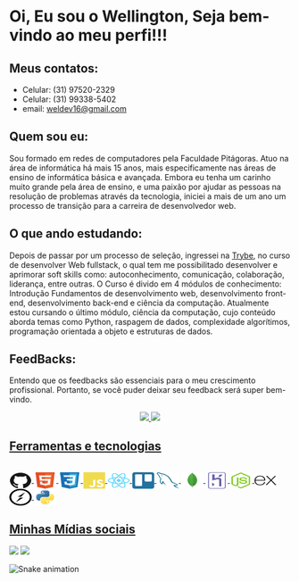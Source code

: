 # Oi, Eu sou o Wellington, Seja bem-vindo ao meu perfi!!!

## Meus contatos:
* Celular: (31) 97520-2329
* Celular: (31) 99338-5402
* email: weldev16@gmail.com

## Quem sou eu:
Sou formado em redes de computadores pela Faculdade Pitágoras. Atuo na área de informática há mais 15 anos, mais especificamente nas áreas de ensino de informática básica e avançada. 
	Embora eu tenha um carinho muito grande pela área de ensino, e uma paixão por ajudar as pessoas na resolução de problemas através da tecnologia, iniciei a mais de um ano um processo de transição para a carreira de desenvolvedor web. 

## O que ando estudando:
Depois de passar por um processo de seleção, ingressei na [Trybe](https://www.betrybe.com/), no curso de desenvolver Web fullstack, o qual tem me possibilitado desenvolver e aprimorar soft skills como: autoconhecimento, comunicação, colaboração, liderança, entre outras. 
O Curso é divido em 4 módulos de conhecimento: Introdução Fundamentos de desenvolvimento web, desenvolvimento front-end, desenvolvimento back-end e ciência da computação.
	Atualmente estou cursando o último módulo, ciência da computação, cujo conteúdo aborda temas como Python, raspagem de dados, complexidade algorítimos, programação orientada a objeto e estruturas de dados.
   
## FeedBacks:
   Entendo que os feedbacks são essenciais para o meu crescimento profissional. Portanto, se você puder deixar seu feedback será super bem-vindo. 


<div align="center">
  <a href="https://github.com/w-cypriano">
  <img height="165em" src="https://github-readme-stats.vercel.app/api?username=w-cypriano&show_icons=true&theme=dracula&include_all_commits=true&count_private=true"/>
  <img height="165em" src="https://github-readme-stats.vercel.app/api/top-langs/?username=w-cypriano&layout=compact&langs_count=7&theme=dracula"/>
</div>
  
## Ferramentas e tecnologias
  
<div style="display: inline_block"><br>
    <img align="center" alt="github" height="30" width="40"
        src="https://github.com/devicons/devicon/blob/master/icons/github/github-original.svg">
    <img align="center" alt="HTML" height="30" width="40"
        src="https://raw.githubusercontent.com/devicons/devicon/master/icons/html5/html5-original.svg">
    <img align="center" alt="CSS" height="30" width="40"
        src="https://raw.githubusercontent.com/devicons/devicon/master/icons/css3/css3-original.svg">
    <img align="center" alt="Js" height="30" width="40"
        src="https://raw.githubusercontent.com/devicons/devicon/master/icons/javascript/javascript-plain.svg">
    <img align="center" alt="React" height="30" width="40"
        src="https://raw.githubusercontent.com/devicons/devicon/master/icons/react/react-original.svg">
    <img align="center" alt="trelo" height="30" width="40"
        src="https://github.com/devicons/devicon/blob/master/icons/trello/trello-plain.svg">
    <img align="center" alt="mysql" height="30" width="40"
        src="https://github.com/devicons/devicon/blob/master/icons/mysql/mysql-original.svg">
    <img align="center" alt="mongo" height="30" width="40"
        src="https://github.com/devicons/devicon/blob/master/icons/mongodb/mongodb-original.svg">
    <img align="center" alt="heroku" height="30" width="40"
        src="https://github.com/devicons/devicon/blob/master/icons/heroku/heroku-original.svg">
    <img align="center" alt="nodejs" height="30" width="40"
        src="https://github.com/devicons/devicon/blob/master/icons/nodejs/nodejs-original.svg">
    <img align="center" alt="express" height="30" width="40"
        src="https://github.com/devicons/devicon/blob/master/icons/express/express-original.svg">
    <img align="center" alt="socketio" height="30" width="40"
        src="https://github.com/devicons/devicon/blob/master/icons/socketio/socketio-original.svg">
    <img align="center" alt="Python" height="30" width="40"
        src="https://raw.githubusercontent.com/devicons/devicon/master/icons/python/python-original.svg">
</div>
  
  ## Minhas Mídias sociais
    
<div> 
  <a href="https://www.linkedin.com/in/wellington-cypriano" target="_blank"><img src="https://img.shields.io/badge/-LinkedIn-%230077B5?style=for-the-badge&logo=linkedin&logoColor=white" target="_blank"></a> 
  <a href="https://www.facebook.com/wellington.cypriano.5" target="_blank"><img src="https://img.shields.io/badge/Facebook-1877F2?style=for-the-badge&logo=facebook&logoColor=white" target="_blank"></a> 

  ![Snake animation](https://github.com/w-cypriano/w-cypriano/blob/output/github-contribution-grid-snake.svg)
 
</div>
